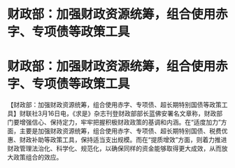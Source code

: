 # 财政部：加强财政资源统筹，组合使用赤字、专项债等政策工具

# 财政部：加强财政资源统筹，组合使用赤字、专项债等政策工具

【财政部：加强财政资源统筹，组合使用赤字、专项债、超长期特别国债等政策工具】财联社3月16日电，《求是》杂志刊登财政部部长蓝佛安署名文章称，财政部门要增强信心、保持定力，牢牢把握积极财政政策的基调和内涵。在“适度加力”方面，主要是加强财政资源统筹，组合使用赤字、专项债、超长期特别国债、税费优惠、财政补助等政策工具，保持适当支出规模。而在“提质增效”方面，则着力推进财政管理法治化、科学化、规范化，以确保同样的资金能够取得更大成效，从而放大政策组合的效应。

